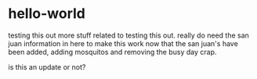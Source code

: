 # hello-world
testing this out
more stuff related to testing this out.
really do need the san juan information in here to make this work
now that the san juan's have been added, adding mosquitos and removing the busy day crap.

is this an update or not?
